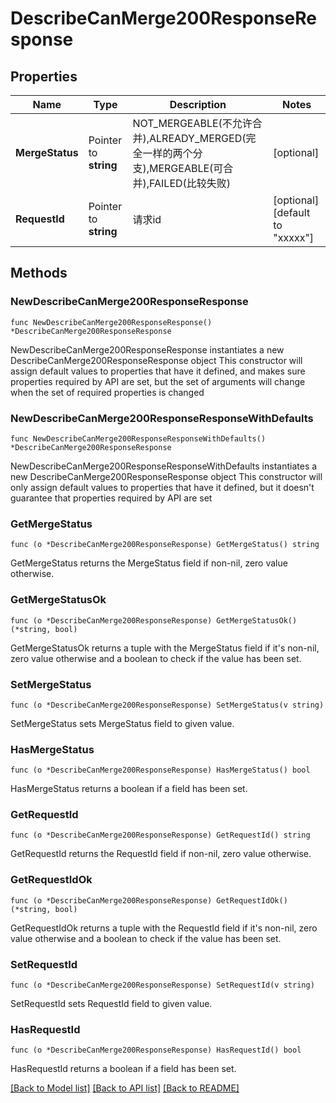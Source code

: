 # DescribeCanMerge200ResponseResponse

## Properties

Name | Type | Description | Notes
------------ | ------------- | ------------- | -------------
**MergeStatus** | Pointer to **string** | NOT_MERGEABLE(不允许合并),ALREADY_MERGED(完全一样的两个分支),MERGEABLE(可合并),FAILED(比较失败) | [optional] 
**RequestId** | Pointer to **string** | 请求id | [optional] [default to "xxxxx"]

## Methods

### NewDescribeCanMerge200ResponseResponse

`func NewDescribeCanMerge200ResponseResponse() *DescribeCanMerge200ResponseResponse`

NewDescribeCanMerge200ResponseResponse instantiates a new DescribeCanMerge200ResponseResponse object
This constructor will assign default values to properties that have it defined,
and makes sure properties required by API are set, but the set of arguments
will change when the set of required properties is changed

### NewDescribeCanMerge200ResponseResponseWithDefaults

`func NewDescribeCanMerge200ResponseResponseWithDefaults() *DescribeCanMerge200ResponseResponse`

NewDescribeCanMerge200ResponseResponseWithDefaults instantiates a new DescribeCanMerge200ResponseResponse object
This constructor will only assign default values to properties that have it defined,
but it doesn't guarantee that properties required by API are set

### GetMergeStatus

`func (o *DescribeCanMerge200ResponseResponse) GetMergeStatus() string`

GetMergeStatus returns the MergeStatus field if non-nil, zero value otherwise.

### GetMergeStatusOk

`func (o *DescribeCanMerge200ResponseResponse) GetMergeStatusOk() (*string, bool)`

GetMergeStatusOk returns a tuple with the MergeStatus field if it's non-nil, zero value otherwise
and a boolean to check if the value has been set.

### SetMergeStatus

`func (o *DescribeCanMerge200ResponseResponse) SetMergeStatus(v string)`

SetMergeStatus sets MergeStatus field to given value.

### HasMergeStatus

`func (o *DescribeCanMerge200ResponseResponse) HasMergeStatus() bool`

HasMergeStatus returns a boolean if a field has been set.

### GetRequestId

`func (o *DescribeCanMerge200ResponseResponse) GetRequestId() string`

GetRequestId returns the RequestId field if non-nil, zero value otherwise.

### GetRequestIdOk

`func (o *DescribeCanMerge200ResponseResponse) GetRequestIdOk() (*string, bool)`

GetRequestIdOk returns a tuple with the RequestId field if it's non-nil, zero value otherwise
and a boolean to check if the value has been set.

### SetRequestId

`func (o *DescribeCanMerge200ResponseResponse) SetRequestId(v string)`

SetRequestId sets RequestId field to given value.

### HasRequestId

`func (o *DescribeCanMerge200ResponseResponse) HasRequestId() bool`

HasRequestId returns a boolean if a field has been set.


[[Back to Model list]](../README.md#documentation-for-models) [[Back to API list]](../README.md#documentation-for-api-endpoints) [[Back to README]](../README.md)


